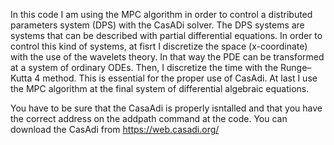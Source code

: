 In this code I am using the MPC algorithm in order to control a distributed parameters system (DPS) with the CasADi solver. The DPS systems are systems that can be 
described with partial differential equations. In order to control this kind of systems, at fisrt I discretize the space (x-coordinate) with the use of 
the wavelets theory. In that way the PDE can be transformed at a system of ordinary ODEs. Then, I discretize the time with the Runge–Kutta 4 method. This is essential 
for the proper use of CasAdi. At last I use the MPC algorithm at the final system of differential algebraic equations.

You have to be sure that the CasaAdi is properly isntalled and that you have the correct address on the addpath command at the code.
You can download the CasAdi from https://web.casadi.org/
